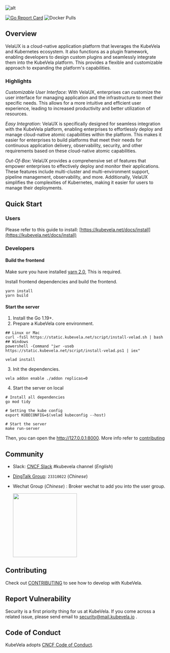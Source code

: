 ![alt](docs/images/KubeVela-03.png)

[![Go Report Card](https://goreportcard.com/badge/github.com/kubevela/velaux)](https://goreportcard.com/report/github.com/kubevela/velaux)
![Docker Pulls](https://img.shields.io/docker/pulls/oamdev/velaux)

## Overview

VelaUX is a cloud-native application platform that leverages the KubeVela and Kubernetes ecosystem. It also functions as a plugin framework, enabling developers to design custom plugins and seamlessly integrate them into the KubeVela platform. This provides a flexible and customizable approach to expanding the platform's capabilities.

### Highlights

*Customizable User Interface*: With VelaUX, enterprises can customize the user interface for managing application and the infrastructure to meet their specific needs. This allows for a more intuitive and efficient user experience, leading to increased productivity and better utilization of resources.

*Easy Integration*: VelaUX is specifically designed for seamless integration with the KubeVela platform, enabling enterprises to effortlessly deploy and manage cloud-native atomic capabilities within the platform. This makes it easier for enterprises to build platforms that meet their needs for continuous application delivery, observability, security, and other requirements based on these cloud-native atomic capabilities.

*Out-Of-Box*: VelaUX provides a comprehensive set of features that empower enterprises to effectively deploy and monitor their applications. These features include multi-cluster and multi-environment support, pipeline management, observability, and more. Additionally, VelaUX simplifies the complexities of Kubernetes, making it easier for users to manage their deployments.

## Quick Start

### Users

Please refer to this guide to install: [https://kubevela.net/docs/install](https://kubevela.net/docs/install)

### Developers

#### Build the frontend

Make sure you have installed [yarn 2.0](https://yarnpkg.com/getting-started/install), This is required.

Install frontend dependencies and build the frontend.

```shell
yarn install
yarn build
```

#### Start the server

1. Install the Go 1.19+.
2. Prepare a KubeVela core environment.

  ```shell
  ## Linux or Mac
  curl -fsSl https://static.kubevela.net/script/install-velad.sh | bash
  ## Windows
  powershell -Command "iwr -useb https://static.kubevela.net/script/install-velad.ps1 | iex"

  velad install
  ```

3. Init the dependencies.

  ```shell
  vela addon enable ./addon replicas=0
  ```

4. Start the server on local

  ```shell
  # Install all dependencies
  go mod tidy

  # Setting the kube config
  export KUBECONFIG=$(velad kubeconfig --host)

  # Start the server
  make run-server
  ```

Then, you can open the http://127.0.0.1:8000. More info refer to [contributing](./docs/contributing/velaux.md)

## Community

- Slack:  [CNCF Slack](https://slack.cncf.io/) #kubevela channel (*English*)
- [DingTalk Group](https://page.dingtalk.com/wow/dingtalk/act/en-home): `23310022` (*Chinese*)
- Wechat Group (*Chinese*) : Broker wechat to add you into the user group.

  <img src="https://static.kubevela.net/images/barnett-wechat.jpg" width="200" />

## Contributing

Check out [CONTRIBUTING](./CONTRIBUTING.md) to see how to develop with KubeVela.

## Report Vulnerability

Security is a first priority thing for us at KubeVela. If you come across a related issue, please send email to security@mail.kubevela.io .

## Code of Conduct

KubeVela adopts [CNCF Code of Conduct](https://github.com/cncf/foundation/blob/master/code-of-conduct.md).
